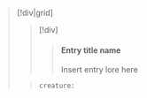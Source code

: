 
> [!div|grid]
> > [!div]
> >> #### Entry title name
> >> Insert entry lore here
> 
> > ```statblock
> > creature: 
> > ```
